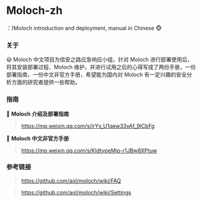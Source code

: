 # Moloch-zh
：)Moloch introduction and deployment, manual in Chinese :monkey_face:

### 关于

:smiley: Moloch  中文项目为信安之路应急响应小组，针对 Moloch 进行部署使用后，将其安装部署过程、Moloch 维护，并进行试用之后的心得写成了两份手册，一份部署指南，一份中文非官方手册，希望能为国内对 Moloch 有一定兴趣的安全分析方面的研究者提供一些帮助。

### 指南

​:star2:​ **Moloch 介绍及部署指南**

> https://mp.weixin.qq.com/s/irYv_U1qew33vAf_9lCbFg

​:star2:​ **Moloch 中文非官方手册**

> https://mp.weixin.qq.com/s/KldtypeMip-r1JBw8XPtuw

### 参考链接
>https://github.com/aol/moloch/wiki/FAQ

>https://github.com/aol/moloch/wiki/Settings
